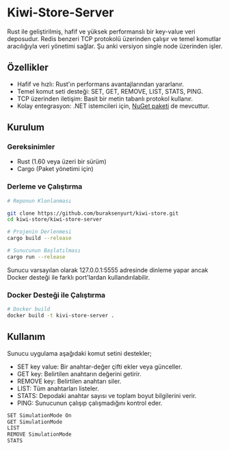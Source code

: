 # Kiwi-Store-Server

Rust ile geliştirilmiş, hafif ve yüksek performanslı bir key-value veri deposudur. Redis benzeri TCP protokolü üzerinden çalışır ve temel komutlar aracılığıyla veri yönetimi sağlar. Şu anki versiyon single node üzerinden işler.

## Özellikler

- Hafif ve hızlı: Rust'ın performans avantajlarından yararlanır.
- Temel komut seti desteği: SET, GET, REMOVE, LIST, STATS, PING.
- TCP üzerinden iletişim: Basit bir metin tabanlı protokol kullanır.
- Kolay entegrasyon: .NET istemcileri için, [NuGet paketi](https://www.nuget.org/packages/KiwiStore/1.0.1) de mevcuttur.

## Kurulum

### Gereksinimler

- Rust (1.60 veya üzeri bir sürüm)
- Cargo (Paket yönetimi için)

### Derleme ve Çalıştırma

```bash
# Reponun Klonlanması

git clone https://github.com/buraksenyurt/kiwi-store.git
cd kiwi-store/kiwi-store-server

# Projenin Derlenmesi
cargo build --release

# Sunucunun Başlatılması
cargo run --release
```

Sunucu varsayılan olarak 127.0.0.1:5555 adresinde dinleme yapar ancak Docker desteği ile farklı port'lardan kullandırılabilir.

### Docker Desteği ile Çalıştırma

```bash
# Docker build
docker build -t kivi-store-server .
```

## Kullanım

Sunucu uygulama aşağıdaki komut setini destekler;

- SET key value: Bir anahtar-değer çifti ekler veya günceller.
- GET key: Belirtilen anahtarın değerini getirir.
- REMOVE key: Belirtilen anahtarı siler.
- LIST: Tüm anahtarları listeler.
- STATS: Depodaki anahtar sayısı ve toplam boyut bilgilerini verir.
- PING: Sunucunun çalışıp çalışmadığını kontrol eder.

```bash
SET SimulationMode On
GET SimulationMode
LIST
REMOVE SimulationMode
STATS
```
